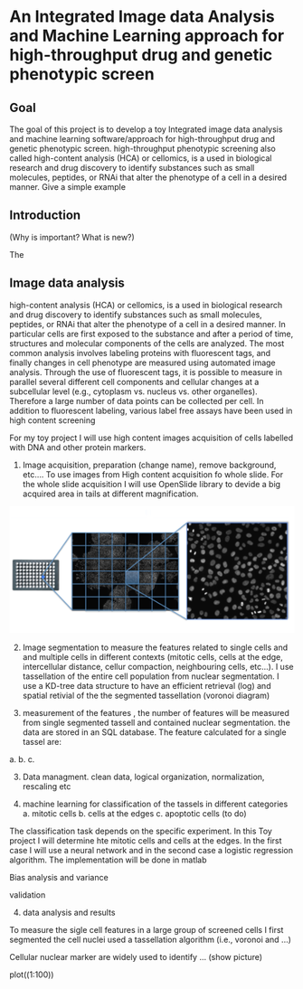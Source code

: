 # An Integrated Image data Analysis and Machine Learning approach for high-throughput drug and genetic phenotypic screen

## Goal
The goal of this project is to develop  a toy  Integrated image data analysis and machine learning  software/approach for high-throughput drug and genetic phenotypic screen. high-throughput phenotypic screening also called  high-content analysis (HCA) or cellomics, is a used in biological research and drug discovery to identify substances such as small molecules, peptides, or RNAi that alter the phenotype of a cell in a desired manner. Give a simple example 




## Introduction

(Why is important? What is new?)

The 

## Image data analysis

high-content analysis (HCA) or cellomics, is a used in biological research and drug discovery to identify substances such as small molecules, peptides, or RNAi that alter the phenotype of a cell in a desired manner. In particular cells are first exposed to  the substance  and after a period of time, structures and molecular components of the cells are analyzed. The most common analysis involves labeling proteins with fluorescent tags, and finally changes in cell phenotype are measured using automated image analysis. Through the use of fluorescent tags, it is possible to measure in parallel several different cell components and cellular changes at a subcellular level (e.g., cytoplasm vs. nucleus vs. other organelles). Therefore a large number of data points can be collected per cell. In addition to fluorescent labeling, various label free assays have been used in high content screening


For my toy project I will use high content images acquisition of cells labelled with DNA and other protein markers.  
1. Image acquisition, preparation (change name), remove background, etc.... To use images from High content acquisition fo whole slide.
   For the whole slide acquisition I will use OpenSlide library to devide a big acquired area in tails at different magnification.
   
![Screenshot](IMG/HCI_example2.png)

2. Image segmentation to measure the features related to single cells and and multiple cells in different contexts (mitotic cells, cells at the edge, intercellular distance, cellur compaction, neighbouring cells, etc...). I use tassellation of the entire cell population from nuclear segmentation. I use a KD-tree data structure to have an efficient retrieval (log) and spatial retivial of the  the segmented tassellation (voronoi diagram)  

3. measurement of the features , the number of features will be measured from single segmented tassell and contained nuclear segmentation. the data are stored in an SQL database. The feature calculated for a single tassel are:

a. 
b.
c. 


3. Data managment.  clean data, logical organization,  normalization, rescaling  etc

4. machine learning for classification of the tassels in different categories
a. mitotic cells 
b. cells at the edges
c. apoptotic cells  (to do)

The classification task depends on the specific experiment. In this Toy project I will determine hte mitotic cells and cells at the edges. In the first case I will use a neural network and in the second case a logistic regression algorithm. 
The implementation will be done in matlab 

Bias analysis and variance 

validation

4. data analysis and results







To measure the sigle cell features in a large group of screened cells I first segmented the cell nuclei used a tassellation algorithm (i.e., voronoi and ...)

Cellular nuclear marker are widely used to identify ... (show picture)







plot((1:100))
